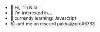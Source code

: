 - 👋 Hi, I’m Nita
- 👀 I’m interested in... 
- 🌱 currently learning: Javascript
- 📫 add me on discord pakhajizoro#6733

<!---
tianiita/tianiita is a ✨ special ✨ repository because its `README.md` (this file) appears on your GitHub profile.
You can click the Preview link to take a look at your changes.
--->
